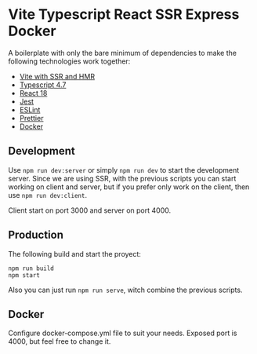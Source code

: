 # Vite Typescript React SSR Express Docker

A boilerplate with only the bare minimum of dependencies to make the following technologies work together:

- [Vite with SSR and HMR](https://vitejs.dev/guide/ssr.html)
- [Typescript 4.7](https://devblogs.microsoft.com/typescript/announcing-typescript-4-7/)
- [React 18](https://reactjs.org/blog/2022/03/29/react-v18.html)
- [Jest](https://jestjs.io/)
- [ESLint](https://eslint.org/)
- [Prettier](https://prettier.io/)
- [Docker](https://www.docker.com/)

## Development

Use `npm run dev:server` or simply `npm run dev` to start the development server. Since we are using SSR, with the previous scripts you can start working on client and server, but if you prefer only work on the client, then use `npm run dev:client`.

Client start on port 3000 and server on port 4000.

## Production

The following build and start the proyect:

```
npm run build
npm start
```

Also you can just run `npm run serve`, witch combine the previous scripts.

## Docker

Configure docker-compose.yml file to suit your needs. Exposed port is 4000, but feel free to change it.